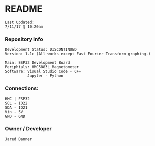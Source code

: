 # README #
    Last Updated:
    7/11/17 @ 10:20am

### Repository Info ###
    Development Status: DISCONTINUED
    Version: 1.1c (All works except Fast Fourier Transform graphing.)

    Main: ESP32 Development Board
    Periphials: HMC5883L Magnetometer
    Software: Visual Studio Code - C++
	          Jupyter - Python

### Connections: ###
    HMC | ESP32
    SCL - IO22
    SDA - IO21
    Vin - 5V
    GND - GND

### Owner / Developer ###
    Jared Danner